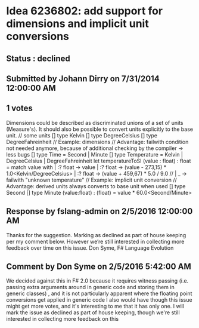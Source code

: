# Idea 6236802: add support for dimensions and implicit unit conversions #

## Status : declined

## Submitted by Johann Dirry on 7/31/2014 12:00:00 AM

## 1 votes

Dimensions could be described as discriminated unions of a set of units (Measure's). It should also be possible to convert units explicitly to the base unit.
// some units
[<Measure>] type Kelvin
[<Measure>] type DegreeCelsius
[<Measure>] type DegreeFahreinheit
// Example: dimensions
// Advantage: failwith condition not needed anymore, because of additional checking by the compiler -> less bugs
[<Measure>] type Time = Second | Minute
[<Measure>] type Temperature = Kelvin | DegreeCelsius | DegreeFahreinheit
let temperatureToSI (value : float<Temperature>) : float<Kelvin> =
match value with
| :? float<Kelvin> -> value
| :? float<DegreeCelsius> -> (value - 273,15<DegreeCelsius>) * 1.0<Kelvin/DegreeCelsius>
| :? float<DegreeFahreinheit> -> (value + 459,67<DegreeFahreinheit>) * 5.0<Kelvin> / 9.0<DegreeFahreinheit>
// | _ -> failwith "unknown temperature"
// Example: implicit unit conversion
// Advantage: derived units always converts to base unit when used
[<Measure>] type Second
[<Measure>] type Minute (value:float) : (float<Second>) = value * 60.0<Second/Minute>

## Response by fslang-admin on 2/5/2016 12:00:00 AM

Thanks for the suggestion. Marking as declined as part of house keeping per my comment below. However we’re still interested in collecting more feedback over time on this issue.
Don Syme, F# Language Evolution


## Comment by Don Syme on 2/5/2016 5:42:00 AM

We decided against this in F# 2.0 because it requires witness passing (i.e. passing extra arguments around in generic code and storing them in generic classes) , and it is not particularly apparent where the floating point conversions get applied in generic code
I also would have though this issue might get more votes, and it's interesting to me that it has only one.
I will mark the issue as declined as part of house keeping, though we're still interested in collecting more feedback on this

